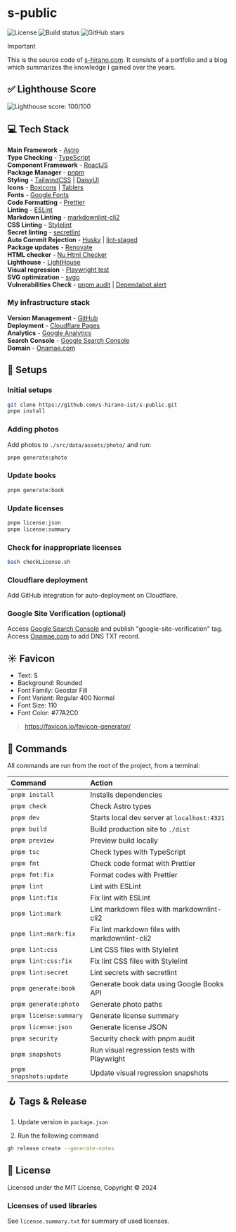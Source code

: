 # s-public

![License](https://img.shields.io/badge/license-MIT-blue)
![Build status](https://img.shields.io/github/actions/workflow/status/s-hirano-ist/s-public/ci.yaml?branch=main)
![GitHub stars](https://img.shields.io/github/stars/s-hirano-ist/s-public.svg)

> [!IMPORTANT]
> This is the source code of [s-hirano.com](https://s-hirano.com/).
> It consists of a portfolio and a blog which summarizes the knowledge I gained over the years.

## ✅ Lighthouse Score

![Lighthouse score: 100/100](lighthouse_score.png)

## 💻 Tech Stack

**Main Framework** - [Astro](https://astro.build/)  
**Type Checking** - [TypeScript](https://www.typescriptlang.org/)  
**Component Framework** - [ReactJS](https://reactjs.org/)  
**Package Manager** - [pnpm](https://pnpm.io/)  
**Styling** - [TailwindCSS](https://tailwindcss.com/) | [DaisyUI](https://daisyui.com/)  
**Icons** - [Boxicons](https://boxicons.com/) | [Tablers](https://tabler-icons.io/)  
**Fonts** - [Google Fonts](https://fonts.google.com/)  
**Code Formatting** - [Prettier](https://prettier.io/)  
**Linting** - [ESLint](https://eslint.org)  
**Markdown Linting** - [markdownlint-cli2](https://github.com/DavidAnson/markdownlint-cli2)  
**CSS Linting** - [Stylelint](https://stylelint.io/)  
**Secret linting** - [secretlint](https://github.com/secretlint/secretlint)  
**Auto Commit Rejection** - [Husky](https://typicode.github.io/husky/) | [lint-staged](https://github.com/lint-staged/lint-staged)  
**Package updates** - [Renovate](https://www.mend.io/renovate/)  
**HTML checker** - [Nu Html Checker](https://github.com/validator/validator)  
**Lighthouse** - [LightHouse](https://developers.google.com/web/tools/lighthouse)  
**Visual regression** - [Playwright test](https://playwright.dev/docs/test-intro/)  
**SVG optimization** - [svgo](https://github.com/svg/svgo)  
**Vulnerabilities Check** - [pnpm audit](https://pnpm.io/cli/audit) | [Dependabot alert](https://docs.github.com/ja/code-security/dependabot/dependabot-alerts/about-dependabot-alerts)

### My infrastructure stack

**Version Management** - [GitHub](https://github.com/)  
**Deployment** - [Cloudflare Pages](https://www.cloudflare.com/ja-jp/developer-platform/products/pages/)  
**Analytics** - [Google Analytics](https://analytics.google.com/analytics/web/)  
**Search Console** - [Google Search Console](https://search.google.com/search-console)  
**Domain** - [Onamae.com](https://www.onamae.com/)

## 🍾 Setups

### Initial setups

```bash
git clone https://github.com/s-hirano-ist/s-public.git
pnpm install
```

### Adding photos

Add photos to `./src/data/assets/photo/` and run:

```bash
pnpm generate:photo
```

### Update books

```bash
pnpm generate:book
```

### Update licenses

```bash
pnpm license:json
pnpm license:summary
```

### Check for inappropriate licenses

```bash
bash checkLicense.sh
```

### Cloudflare deployment

Add GitHub integration for auto-deployment on Cloudflare.

### Google Site Verification (optional)

Access [Google Search Console](https://search.google.com/search-console) and publish "google-site-verification" tag.
Access [Onamae.com](https://www.onamae.com/) to add DNS TXT record.

## ☀ Favicon

- Text: S
- Background: Rounded
- Font Family: Geostar Fill
- Font Variant: Regular 400 Normal
- Font Size: 110
- Font Color: #77A2C0

> <https://favicon.io/favicon-generator/>

## 🧞 Commands

All commands are run from the root of the project, from a terminal:

| Command                 | Action                                         |
| :---------------------- | :--------------------------------------------- |
| `pnpm install`          | Installs dependencies                          |
| `pnpm check`            | Check Astro types                              |
| `pnpm dev`              | Starts local dev server at `localhost:4321`    |
| `pnpm build`            | Build production site to `./dist`              |
| `pnpm preview`          | Preview build locally                          |
| `pnpm tsc`              | Check types with TypeScript                    |
| `pnpm fmt`              | Check code format with Prettier                |
| `pnpm fmt:fix`          | Format codes with Prettier                     |
| `pnpm lint`             | Lint with ESLint                               |
| `pnpm lint:fix`         | Fix lint with ESLint                           |
| `pnpm lint:mark`        | Lint markdown files with markdownlint-cli2     |
| `pnpm lint:mark:fix`    | Fix lint markdown files with markdownlint-cli2 |
| `pnpm lint:css`         | Lint CSS files with Stylelint                  |
| `pnpm lint:css:fix`     | Fix lint CSS files with Stylelint              |
| `pnpm lint:secret`      | Lint secrets with secretlint                   |
| `pnpm generate:book`    | Generate book data using Google Books API      |
| `pnpm generate:photo`   | Generate photo paths                           |
| `pnpm license:summary`  | Generate license summary                       |
| `pnpm license:json`     | Generate license JSON                          |
| `pnpm security`         | Security check with pnpm audit                 |
| `pnpm snapshots`        | Run visual regression tests with Playwright    |
| `pnpm snapshots:update` | Update visual regression snapshots             |

## 🪝 Tags & Release

1. Update version in `package.json`

2. Run the following command

```bash
gh release create --generate-notes
```

## 📜 License

Licensed under the MIT License, Copyright © 2024

### Licenses of used libraries

See `license.summary.txt` for summary of used licenses.
